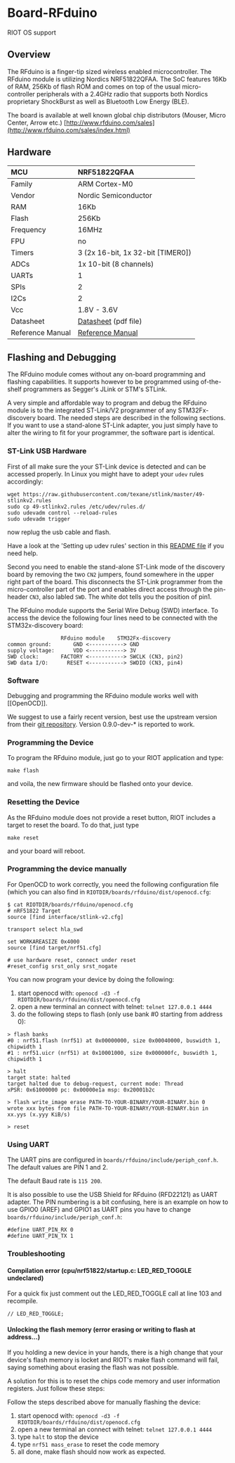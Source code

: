# Board-RFduino
RIOT OS support

## Overview

The RFduino is a finger-tip sized wireless enabled microcontroller. The RFduino module is utilizing Nordics NRF51822QFAA. The SoC features 16Kb of RAM, 256Kb of flash ROM and comes on top of the usual micro-controller peripherals with a 2.4GHz radio that supports both Nordics proprietary ShockBurst as well as Bluetooth Low Energy (BLE).

The board is available at well known global chip distributors (Mouser, Micro Center, Arrow etc.)
[http://www.rfduino.com/sales](http://www.rfduino.com/sales/index.html)

## Hardware

| MCU 		| NRF51822QFAA 		|
|:------------- |:--------------------- |
| Family	| ARM Cortex-M0 	|
| Vendor	| Nordic Semiconductor	|
| RAM		| 16Kb	|
| Flash		| 256Kb				|
| Frequency	| 16MHz |
| FPU		| no				|
| Timers	| 3 (2x 16-bit, 1x 32-bit [TIMER0])	|
| ADCs		| 1x 10-bit (8 channels)		|
| UARTs		| 1 				|
| SPIs		| 2					|
| I2Cs		| 2 				|
| Vcc		| 1.8V - 3.6V			|
| Datasheet 	| [Datasheet](http://www.rfduino.com/wp-content/uploads/2014/03/rfduino.datasheet.pdf) (pdf file) |
| Reference Manual | [Reference Manual](http://www.100y.com.tw/pdf_file/39-Nordic-NRF51822.pdf) |

##  Flashing and Debugging
The RFduino module comes without any on-board programming and flashing capabilities. It supports however to be programmed using of-the-shelf programmers as Segger's JLink or STM's STLink.

A very simple and affordable way to program and debug the RFduino module is to the integrated ST-Link/V2 programmer of any STM32Fx-discovery board. The needed steps are described in the following sections. If you want to use a stand-alone ST-Link adapter, you just simply have to alter the wiring to fit for your programmer, the software part is identical.

### ST-Link USB Hardware
First of all make sure the your ST-Link device is detected and can be accessed properly. In Linux you might have to adept your `udev` rules accordingly:
```
wget https://raw.githubusercontent.com/texane/stlink/master/49-stlinkv2.rules
sudo cp 49-stlinkv2.rules /etc/udev/rules.d/
sudo udevadm control --reload-rules
sudo udevadm trigger
```
now replug the usb cable and flash.

Have a look at the 'Setting up udev rules' section in this [README file](https://github.com/texane/stlink/blob/master/README) if you need help.

Second you need to enable the stand-alone ST-Link mode of the discovery board by removing the two `CN2` jumpers, found somewhere in the upper right part of the board. This disconnects the ST-Link programmer from the micro-controller part of the port and enables direct access through the pin-header `CN3`, also labled `SWD`. The white dot tells you the position of pin1.

The RFduino module supports the Serial Wire Debug (SWD) interface. To access the device the following four lines need to be connected with the STM32x-discovery board:
```
                 RFduino module    STM32Fx-discovery
common ground:       GND <-----------> GND
supply voltage:      VDD <-----------> 3V
SWD clock:       FACTORY <-----------> SWCLK (CN3, pin2)
SWD data I/O:      RESET <-----------> SWDIO (CN3, pin4)
```

### Software
Debugging and programming the RFduino module works well with [[OpenOCD]]. 

We suggest to use a fairly recent version, best use the upstream version from their [git repository](http://sourceforge.net/p/openocd/code/ci/master/tree/). Version 0.9.0-dev-* is reported to work.

### Programming the Device
To program the RFduino module, just go to your RIOT application and type:
```
make flash
```
and voila, the new firmware should be flashed onto your device.

### Resetting the Device
As the RFduino module does not provide a reset button, RIOT includes a target to reset the board. To do that, just type
```
make reset
```
and your board will reboot.

### Programming the device manually
For OpenOCD to work correctly, you need the following configuration file (which you can also find in `RIOTDIR/boards/rfduino/dist/openocd.cfg`:

```
$ cat RIOTDIR/boards/rfduino/openocd.cfg
# nRF51822 Target
source [find interface/stlink-v2.cfg]

transport select hla_swd

set WORKAREASIZE 0x4000
source [find target/nrf51.cfg]

# use hardware reset, connect under reset
#reset_config srst_only srst_nogate
```

You can now program your device by doing the following:

1. start openocd with: `openocd -d3 -f RIOTDIR/boards/rfduino/dist/openocd.cfg`
2. open a new terminal an connect with telnet: `telnet 127.0.0.1 4444`
3. do the following steps to flash (only use bank #0 starting from address 0):

```
> flash banks
#0 : nrf51.flash (nrf51) at 0x00000000, size 0x00040000, buswidth 1, chipwidth 1
#1 : nrf51.uicr (nrf51) at 0x10001000, size 0x000000fc, buswidth 1, chipwidth 1

> halt
target state: halted
target halted due to debug-request, current mode: Thread 
xPSR: 0x61000000 pc: 0x00000e1a msp: 0x20001b2c

> flash write_image erase PATH-TO-YOUR-BINARY/YOUR-BINARY.bin 0
wrote xxx bytes from file PATH-TO-YOUR-BINARY/YOUR-BINARY.bin in xx.yys (x.yyy KiB/s)

> reset
```

### Using UART

The UART pins are configured in `boards/rfduino/include/periph_conf.h`.
The default values are PIN 1 and 2.

The default Baud rate is `115 200`.

It is also possible to use the USB Shield for RFduino (RFD22121) as UART adapter.
The PIN numbering is a bit confusing, here is an example on how to use GPIO0 (AREF) and GPIO1
as UART pins you have to change `boards/rfduino/include/periph_conf.h`:

```
#define UART_PIN_RX 0
#define UART_PIN_TX 1
```

### Troubleshooting
#### Compilation error (cpu/nrf51822/startup.c: LED_RED_TOGGLE undeclared)
For a quick fix just comment out the LED_RED_TOGGLE call at line 103 and recompile.

```
// LED_RED_TOGGLE;
```

#### Unlocking the flash memory (error erasing or writing to flash at address...)

If you holding a new device in your hands, there is a high change that your device's flash memory is locket and RIOT's make flash command will fail, saying something about erasing the flash was not possible.

A solution for this is to reset the chips code memory and user information registers. Just follow these steps:

Follow the steps described above for manually flashing the device:

1. start openocd with: `openocd -d3 -f RIOTDIR/boards/rfduino/dist/openocd.cfg`
2. open a new terminal an connect with telnet: `telnet 127.0.0.1 4444`
3. type `halt` to stop the device
4. type `nrf51 mass_erase` to reset the code memory
5. all done, make flash should now work as expected.

